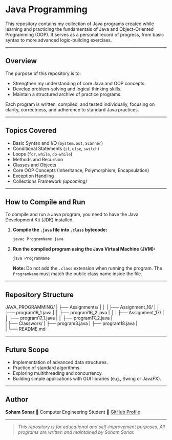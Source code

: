 # Java Programming

This repository contains my collection of Java programs created while learning and practicing the fundamentals of Java and Object-Oriented Programming (OOP).
It serves as a personal record of progress, from basic syntax to more advanced logic-building exercises.

---

## Overview
The purpose of this repository is to:
- Strengthen my understanding of core Java and OOP concepts.
- Develop problem-solving and logical thinking skills.
- Maintain a structured archive of practice programs.

Each program is written, compiled, and tested individually, focusing on clarity, correctness, and adherence to standard Java practices.

---

## Topics Covered
- Basic Syntax and I/O (`System.out`, `Scanner`)
- Conditional Statements (`if`, `else`, `switch`)
- Loops (`for`, `while`, `do-while`)
- Methods and Recursion
- Classes and Objects
- Core OOP Concepts (Inheritance, Polymorphism, Encapsulation)
- Exception Handling
- Collections Framework *(upcoming)*

---

## How to Compile and Run
To compile and run a Java program, you need to have the Java Development Kit (JDK) installed.

1.  **Compile the `.java` file into `.class` bytecode:**
    ```bash
    javac ProgramName.java
    ```
2.  **Run the compiled program using the Java Virtual Machine (JVM):**
    ```bash
    java ProgramName
    ```
    **Note:** Do not add the `.class` extension when running the program. The `ProgramName` must match the public class name inside the file.

---

## Repository Structure

JAVA_PROGRAMMING/
|
├── Assignments/
|   │
|   ├── Assignment_16/
|   │   ├── program16_1.java
|   │   ├── program16_2.java
|   │
|   ├── Assignment_17/
|   │   ├── program17_1.java
|   │   ├── program17_2.java
|   
|
├── Classwork/
|   ├── program3.java
|   ├── program18.java
|   
|
└── README.md

---

## Future Scope
- Implementation of advanced data structures.
- Practice of standard algorithms.
- Exploring multithreading and concurrency.
- Building simple applications with GUI libraries (e.g., Swing or JavaFX).

---

## Author
**Soham Sonar**
📍 Computer Engineering Student
🔗 [GitHub Profile](https://github.com/soham-exe)

---

> *This repository is for educational and self-improvement purposes. All programs are written and maintained by Soham Sonar.*